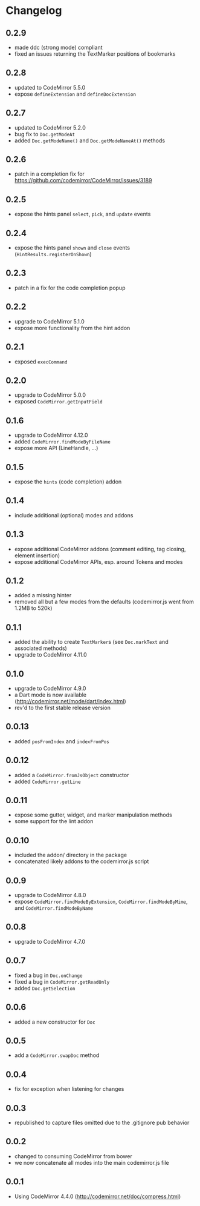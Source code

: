 # Changelog

## 0.2.9
- made ddc (strong mode) compliant
- fixed an issues returning the TextMarker positions of bookmarks

## 0.2.8
- updated to CodeMirror 5.5.0
- expose `defineExtension` and `defineDocExtension`

## 0.2.7
- updated to CodeMirror 5.2.0
- bug fix to `Doc.getModeAt`
- added `Doc.getModeName()` and `Doc.getModeNameAt()` methods

## 0.2.6
- patch in a completion fix for https://github.com/codemirror/CodeMirror/issues/3189

## 0.2.5
- expose the hints panel `select`, `pick`, and `update` events

## 0.2.4
- expose the hints panel `shown` and `close` events (`HintResults.registerOnShown`)

## 0.2.3
- patch in a fix for the code completion popup

## 0.2.2
- upgrade to CodeMirror 5.1.0
- expose more functionality from the hint addon

## 0.2.1
- exposed `execCommand`

## 0.2.0
- upgrade to CodeMirror 5.0.0
- exposed `CodeMirror.getInputField`

## 0.1.6
- upgrade to CodeMirror 4.12.0
- added `CodeMirror.findModeByFileName`
- expose more API (LineHandle, ...)

## 0.1.5
- expose the `hints` (code completion) addon

## 0.1.4
- include additional (optional) modes and addons

## 0.1.3
- expose additional CodeMirror addons (comment editing, tag closing, element
  insertion)
- expose additional CodeMirror APIs, esp. around Tokens and modes

## 0.1.2
- added a missing hinter
- removed all but a few modes from the defaults (codemirror.js went from 1.2MB to 520k)

## 0.1.1
- added the ability to create `TextMarker`s (see `Doc.markText` and associated methods)
- upgrade to CodeMirror 4.11.0

## 0.1.0
- upgrade to CodeMirror 4.9.0
- a Dart mode is now available (http://codemirror.net/mode/dart/index.html)
- rev'd to the first stable release version

## 0.0.13
- added `posFromIndex` and `indexFromPos`

## 0.0.12
- added a `CodeMirror.fromJsObject` constructor
- added `CodeMirror.getLine`

## 0.0.11
- expose some gutter, widget, and marker manipulation methods
- some support for the lint addon

## 0.0.10
- included the addon/ directory in the package
- concatenated likely addons to the codemirror.js script

## 0.0.9
- upgrade to CodeMirror 4.8.0
- expose `CodeMirror.findModeByExtension`, `CodeMirror.findModeByMime`,
  and `CodeMirror.findModeByName`

## 0.0.8
- upgrade to CodeMirror 4.7.0

## 0.0.7
- fixed a bug in `Doc.onChange`
- fixed a bug in `CodeMirror.getReadOnly`
- added `Doc.getSelection`

## 0.0.6
- added a new constructor for `Doc`

## 0.0.5
- add a `CodeMirror.swapDoc` method

## 0.0.4
- fix for exception when listening for changes

## 0.0.3
- republished to capture files omitted due to the .gitignore pub behavior

## 0.0.2
- changed to consuming CodeMirror from bower
- we now concatenate all modes into the main codemirror.js file

## 0.0.1
- Using CodeMirror 4.4.0 (http://codemirror.net/doc/compress.html)
